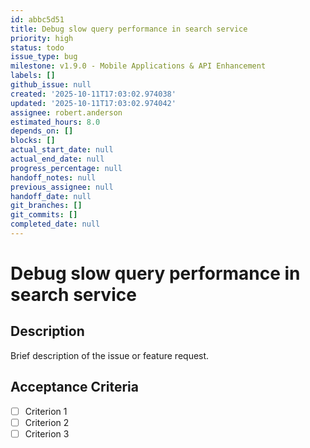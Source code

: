 ```yaml
---
id: abbc5d51
title: Debug slow query performance in search service
priority: high
status: todo
issue_type: bug
milestone: v1.9.0 - Mobile Applications & API Enhancement
labels: []
github_issue: null
created: '2025-10-11T17:03:02.974038'
updated: '2025-10-11T17:03:02.974042'
assignee: robert.anderson
estimated_hours: 8.0
depends_on: []
blocks: []
actual_start_date: null
actual_end_date: null
progress_percentage: null
handoff_notes: null
previous_assignee: null
handoff_date: null
git_branches: []
git_commits: []
completed_date: null
---
```


# Debug slow query performance in search service

## Description

Brief description of the issue or feature request.

## Acceptance Criteria

- [ ] Criterion 1
- [ ] Criterion 2
- [ ] Criterion 3